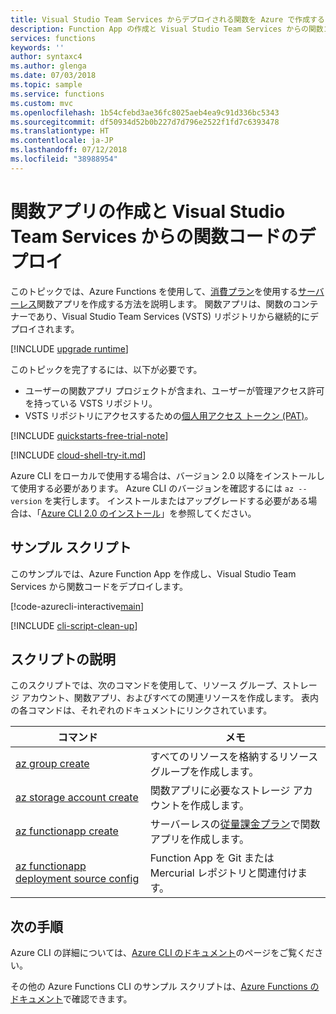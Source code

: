 ```yaml
---
title: Visual Studio Team Services からデプロイされる関数を Azure で作成する | Microsoft Docs
description: Function App の作成と Visual Studio Team Services からの関数コードのデプロイ
services: functions
keywords: ''
author: syntaxc4
ms.author: glenga
ms.date: 07/03/2018
ms.topic: sample
ms.service: functions
ms.custom: mvc
ms.openlocfilehash: 1b54cfebd3ae36fc8025aeb4ea9c91d336bc5343
ms.sourcegitcommit: df50934d52b0b227d7d796e2522f1fd7c6393478
ms.translationtype: HT
ms.contentlocale: ja-JP
ms.lasthandoff: 07/12/2018
ms.locfileid: "38988954"
---
```

# <a name="create-a-function-app-and-deploy-function-code-from-visual-studio-team-services"></a>関数アプリの作成と Visual Studio Team Services からの関数コードのデプロイ

このトピックでは、Azure Functions を使用して、[消費プラン](../functions-scale.md#consumption-plan)を使用する[サーバーレス](https://azure.microsoft.com/overview/serverless-computing/)関数アプリを作成する方法を説明します。 関数アプリは、関数のコンテナーであり、Visual Studio Team Services (VSTS) リポジトリから継続的にデプロイされます。 

[!INCLUDE [upgrade runtime](../../../includes/functions-cli-version-note.md)]

このトピックを完了するには、以下が必要です。

* ユーザーの関数アプリ プロジェクトが含まれ、ユーザーが管理アクセス許可を持っている VSTS リポジトリ。
* VSTS リポジトリにアクセスするための[個人用アクセス トークン (PAT)](https://docs.microsoft.com/vsts/accounts/use-personal-access-tokens-to-authenticate)。

[!INCLUDE [quickstarts-free-trial-note](../../../includes/quickstarts-free-trial-note.md)]

[!INCLUDE [cloud-shell-try-it.md](../../../includes/cloud-shell-try-it.md)]

Azure CLI をローカルで使用する場合は、バージョン 2.0 以降をインストールして使用する必要があります。 Azure CLI のバージョンを確認するには `az --version` を実行します。 インストールまたはアップグレードする必要がある場合は、「[Azure CLI 2.0 のインストール]( /cli/azure/install-azure-cli)」を参照してください。 

## <a name="sample-script"></a>サンプル スクリプト

このサンプルでは、Azure Function App を作成し、Visual Studio Team Services から関数コードをデプロイします。

[!code-azurecli-interactive[main](../../../cli_scripts/azure-functions/deploy-function-app-with-function-vsts/deploy-function-app-with-function-vsts.sh?highlight=3-4 "Azure Service")]

[!INCLUDE [cli-script-clean-up](../../../includes/cli-script-clean-up.md)]

## <a name="script-explanation"></a>スクリプトの説明

このスクリプトでは、次のコマンドを使用して、リソース グループ、ストレージ アカウント、関数アプリ、およびすべての関連リソースを作成します。 表内の各コマンドは、それぞれのドキュメントにリンクされています。

| コマンド | メモ |
|---|---|
| [az group create](https://docs.microsoft.com/cli/azure/group#az-group-create) | すべてのリソースを格納するリソース グループを作成します。 |
| [az storage account create](https://docs.microsoft.com/cli/azure/storage/account#az-storage-account-create) | 関数アプリに必要なストレージ アカウントを作成します。 |
| [az functionapp create](https://docs.microsoft.com/cli/azure/functionapp#az-functionapp-create) | サーバーレスの[従量課金プラン](../functions-scale.md#consumption-plan)で関数アプリを作成します。 |
| [az functionapp deployment source config](https://docs.microsoft.com/cli/azure/functionapp/deployment/source#az-functionapp-deployment-source-config) | Function App を Git または Mercurial レポジトリと関連付けます。 |

## <a name="next-steps"></a>次の手順

Azure CLI の詳細については、[Azure CLI のドキュメント](https://docs.microsoft.com/cli/azure)のページをご覧ください。

その他の Azure Functions CLI のサンプル スクリプトは、[Azure Functions のドキュメント](../functions-cli-samples.md)で確認できます。
